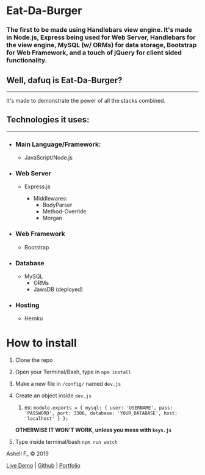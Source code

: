 # Eat-Da-Burger

### The first to be made using Handlebars view engine. It's made in Node.js, Express being used for Web Server, Handlebars for the view engine, MySQL (w/ ORMs) for data storage, Bootstrap for Web Framework, and a touch of jQuery for client sided functionality.

## Well, dafuq is Eat-Da-Burger?

---

It's made to demonstrate the power of all the stacks combined.

## Technologies it uses:

---

- ### Main Language/Framework:

  - JavaScript/Node.js

- ### Web Server

  - Express.js

    - Middlewares:
      - BodyParser
      - Method-Override
      - Morgan

- ### Web Framework

  - Bootstrap

- ### Database
  - MySQL
    - ORMs
    - JawsDB (deployed)
- ### Hosting
  - Heroku

# How to install

1. Clone the repo
1. Open your Terminal/Bash, type in `npm install`
1. Make a new file in `/config/` named `dev.js`
1. Create an object inside `dev.js`

   1. ex: `module.exports = { mysql: { user: 'USERNAME', pass: 'PASSWORD', port: 3306, database: 'YOUR_DATABASE', host: 'localhost' } };`

   **OTHERWISE IT WON'T WORK, unless you mess with `keys.js`**

1. Type inside terminal/bash `npm run watch`

Ashell F\_ &copy; 2019

[Live Demo](https://eat-da-burgers-app.herokuapp.com/app) | [Github](https://github.com/EntOfMD/Eat-Da-Burger) | [Portfolio](https://entofmd.github.io/portfolio.html)
